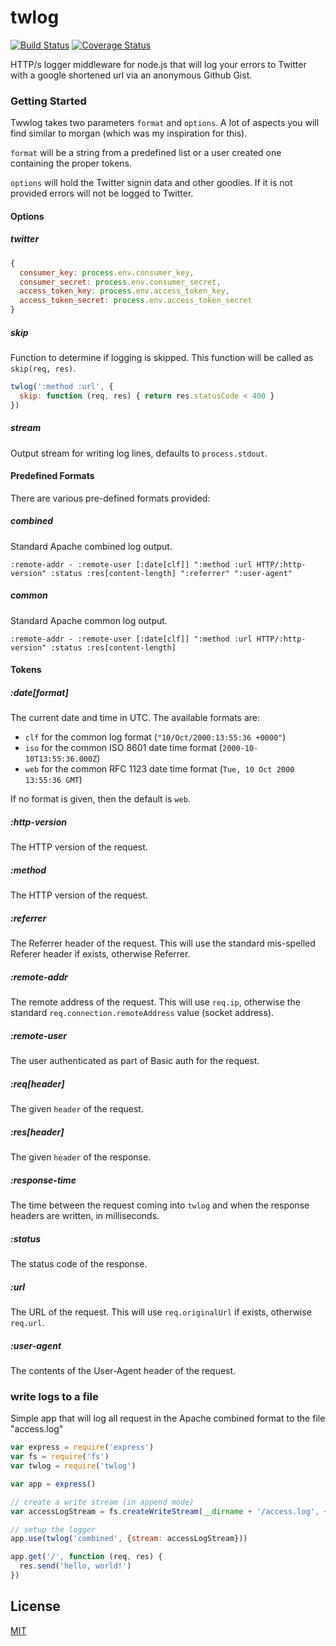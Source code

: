 # twlog

[![Build Status](https://travis-ci.org/westeezy/twlog.svg?branch=master)](https://travis-ci.org/westeezy/twlog)
[![Coverage Status](https://coveralls.io/repos/westeezy/twlog/badge.svg?branch=master)](https://coveralls.io/r/westeezy/twlog?branch=master)

HTTP/s logger middleware for node.js that will log your errors to Twitter with a google shortened url via an anonymous Github Gist.

### Getting Started

Twwlog takes two parameters `format` and `options`. A lot of aspects you will find similar to morgan (which was my inspiration for this).

`format` will be a string from a predefined list or a user created one containing the proper tokens.

`options` will hold the Twitter signin data and other goodies. If it is not provided errors will not be logged to Twitter.


#### Options

##### twitter
```js
{
  consumer_key: process.env.consumer_key,
  consumer_secret: process.env.consumer_secret,
  access_token_key: process.env.access_token_key,
  access_token_secret: process.env.access_token_secret
}
```
##### skip

Function to determine if logging is skipped. This function
will be called as `skip(req, res)`.

```js
twlog(':method :url', {
  skip: function (req, res) { return res.statusCode < 400 }
})
```

##### stream

Output stream for writing log lines, defaults to `process.stdout`.

#### Predefined Formats

There are various pre-defined formats provided:

##### combined

Standard Apache combined log output.

```
:remote-addr - :remote-user [:date[clf]] ":method :url HTTP/:http-version" :status :res[content-length] ":referrer" ":user-agent"
```

##### common

Standard Apache common log output.

```
:remote-addr - :remote-user [:date[clf]] ":method :url HTTP/:http-version" :status :res[content-length]
```

#### Tokens

##### :date[format]

The current date and time in UTC. The available formats are:

  - `clf` for the common log format (`"10/Oct/2000:13:55:36 +0000"`)
  - `iso` for the common ISO 8601 date time format (`2000-10-10T13:55:36.000Z`)
  - `web` for the common RFC 1123 date time format (`Tue, 10 Oct 2000 13:55:36 GMT`)

If no format is given, then the default is `web`.

##### :http-version

The HTTP version of the request.

##### :method

The HTTP version of the request.

##### :referrer

The Referrer header of the request. This will use the standard mis-spelled Referer header if exists, otherwise Referrer.

##### :remote-addr

The remote address of the request. This will use `req.ip`, otherwise the standard `req.connection.remoteAddress` value (socket address).

##### :remote-user

The user authenticated as part of Basic auth for the request.

##### :req[header]

The given `header` of the request.

##### :res[header]

The given `header` of the response.

##### :response-time

The time between the request coming into `twlog` and when the response headers are written, in milliseconds.

##### :status

The status code of the response.

##### :url

The URL of the request. This will use `req.originalUrl` if exists, otherwise `req.url`.

##### :user-agent

The contents of the User-Agent header of the request.


### write logs to a file

Simple app that will log all request in the Apache combined format to the file "access.log"

```js
var express = require('express')
var fs = require('fs')
var twlog = require('twlog')

var app = express()

// create a write stream (in append mode)
var accessLogStream = fs.createWriteStream(__dirname + '/access.log', {flags: 'a'})

// setup the logger
app.use(twlog('combined', {stream: accessLogStream}))

app.get('/', function (req, res) {
  res.send('hello, world!')
})
```

## License

[MIT](LICENSE)
